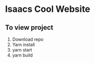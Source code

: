 # Isaacs Cool Website
## To view project 
1. Download repo
2. Yarn install 
3. yarn start
4. yarn build
